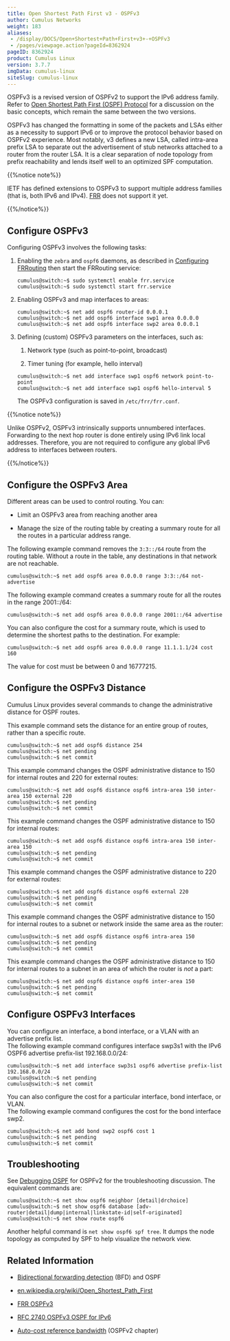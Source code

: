 ```yaml
---
title: Open Shortest Path First v3 - OSPFv3
author: Cumulus Networks
weight: 183
aliases:
 - /display/DOCS/Open+Shortest+Path+First+v3+-+OSPFv3
 - /pages/viewpage.action?pageId=8362924
pageID: 8362924
product: Cumulus Linux
version: 3.7.7
imgData: cumulus-linux
siteSlug: cumulus-linux
---
```

OSPFv3 is a revised version of OSPFv2 to support the IPv6 address
family. Refer to [Open Shortest Path First (OSPF)
Protocol](/version/cumulus-linux/Layer_3/Open_Shortest_Path_First_-_OSPF)
for a discussion on the basic concepts, which remain the same between
the two versions.

OSPFv3 has changed the formatting in some of the packets and LSAs either
as a necessity to support IPv6 or to improve the protocol behavior based
on OSPFv2 experience. Most notably, v3 defines a new LSA, called
intra-area prefix LSA to separate out the advertisement of stub networks
attached to a router from the router LSA. It is a clear separation of
node topology from prefix reachability and lends itself well to an
optimized SPF computation.

{{%notice note%}}

IETF has defined extensions to OSPFv3 to support multiple address
families (that is, both IPv6 and IPv4).
[FRR](/version/cumulus-linux/Layer_3/FRRouting_Overview/) does not
support it yet.

{{%/notice%}}

## <span>Configure OSPFv3</span>

Configuring OSPFv3 involves the following tasks:

1.  Enabling the `zebra` and `ospf6` daemons, as described in
    [Configuring
    FRRouting](/version/cumulus-linux/Layer_3/Configuring_FRRouting/)
    then start the FRRouting service:
    
        cumulus@switch:~$ sudo systemctl enable frr.service
        cumulus@switch:~$ sudo systemctl start frr.service

2.  Enabling OSPFv3 and map interfaces to areas:
    
        cumulus@switch:~$ net add ospf6 router-id 0.0.0.1
        cumulus@switch:~$ net add ospf6 interface swp1 area 0.0.0.0
        cumulus@switch:~$ net add ospf6 interface swp2 area 0.0.0.1

3.  Defining (custom) OSPFv3 parameters on the interfaces, such as:
    
    1.  Network type (such as point-to-point, broadcast)
    
    2.  Timer tuning (for example, hello interval)
    
    <!-- end list -->
    
        cumulus@switch:~$ net add interface swp1 ospf6 network point-to-point
        cumulus@switch:~$ net add interface swp1 ospf6 hello-interval 5
    
    The OSPFv3 configuration is saved in `/etc/frr/frr.conf`.

{{%notice note%}}

Unlike OSPFv2, OSPFv3 intrinsically supports unnumbered interfaces.
Forwarding to the next hop router is done entirely using IPv6 link local
addresses. Therefore, you are not required to configure any global IPv6
address to interfaces between routers.

{{%/notice%}}

## <span>Configure the OSPFv3 Area</span>

Different areas can be used to control routing. You can:

  - Limit an OSPFv3 area from reaching another area

  - Manage the size of the routing table by creating a summary route for
    all the routes in a particular address range.

The following example command removes the `3:3::/64` route from the
routing table. Without a route in the table, any destinations in that
network are not reachable.

    cumulus@switch:~$ net add ospf6 area 0.0.0.0 range 3:3::/64 not-advertise 

The following example command creates a summary route for all the routes
in the range 2001::/64:

    cumulus@switch:~$ net add ospf6 area 0.0.0.0 range 2001::/64 advertise

You can also configure the cost for a summary route, which is used to
determine the shortest paths to the destination. For example:

    cumulus@switch:~$ net add ospf6 area 0.0.0.0 range 11.1.1.1/24 cost 160

The value for cost must be between 0 and 16777215.

## <span>Configure the OSPFv3 Distance</span>

Cumulus Linux provides several commands to change the administrative
distance for OSPF routes.

This example command sets the distance for an entire group of routes,
rather than a specific route.

    cumulus@switch:~$ net add ospf6 distance 254
    cumulus@switch:~$ net pending
    cumulus@switch:~$ net commit

This example command changes the OSPF administrative distance to 150 for
internal routes and 220 for external routes:

    cumulus@switch:~$ net add ospf6 distance ospf6 intra-area 150 inter-area 150 external 220
    cumulus@switch:~$ net pending
    cumulus@switch:~$ net commit

This example command changes the OSPF administrative distance to 150 for
internal routes:

    cumulus@switch:~$ net add ospf6 distance ospf6 intra-area 150 inter-area 150
    cumulus@switch:~$ net pending
    cumulus@switch:~$ net commit

This example command changes the OSPF administrative distance to 220 for
external routes:

    cumulus@switch:~$ net add ospf6 distance ospf6 external 220
    cumulus@switch:~$ net pending
    cumulus@switch:~$ net commit

This example command changes the OSPF administrative distance to 150 for
internal routes to a subnet or network inside the same area as the
router:

    cumulus@switch:~$ net add ospf6 distance ospf6 intra-area 150
    cumulus@switch:~$ net pending
    cumulus@switch:~$ net commit

This example command changes the OSPF administrative distance to 150 for
internal routes to a subnet in an area of which the router is *not* a
part:

    cumulus@switch:~$ net add ospf6 distance ospf6 inter-area 150
    cumulus@switch:~$ net pending
    cumulus@switch:~$ net commit

## <span>Configure OSPFv3 Interfaces</span>

You can configure an interface, a bond interface, or a VLAN with an
advertise prefix list.  
The following example command configures interface swp3s1 with the IPv6
OSPF6 advertise prefix-list 192.168.0.0/24:

    cumulus@switch:~$ net add interface swp3s1 ospf6 advertise prefix-list 192.168.0.0/24
    cumulus@switch:~$ net pending
    cumulus@switch:~$ net commit

You can also configure the cost for a particular interface, bond
interface, or VLAN.  
The following example command configures the cost for the bond interface
swp2.

    cumulus@switch:~$ net add bond swp2 ospf6 cost 1
    cumulus@switch:~$ net pending
    cumulus@switch:~$ net commit

## <span>Troubleshooting</span>

See [Debugging
OSPF](Open_Shortest_Path_First_-_OSPF.html#src-8362922_OpenShortestPathFirst-OSPF-ospf_debug)
for OSPFv2 for the troubleshooting discussion. The equivalent commands
are:

    cumulus@switch:~$ net show ospf6 neighbor [detail|drchoice]
    cumulus@switch:~$ net show ospf6 database [adv-router|detail|dump|internal|linkstate-id|self-originated]
    cumulus@switch:~$ net show route ospf6

Another helpful command is `net show ospf6 spf tree`. It dumps the node
topology as computed by SPF to help visualize the network view.

## <span>Related Information</span>

  - [Bidirectional forwarding
    detection](/version/cumulus-linux/Layer_3/Bidirectional_Forwarding_Detection_-_BFD)
    (BFD) and OSPF

  - [en.wikipedia.org/wiki/Open\_Shortest\_Path\_First](http://en.wikipedia.org/wiki/Open_Shortest_Path_First)

  - [FRR OSPFv3](https://frrouting.org/user-guide/ospf6d.html)

  - [RFC 2740 OSPFv3 OSPF for IPv6](https://tools.ietf.org/html/rfc2740)

  - [Auto-cost reference
    bandwidth](Open_Shortest_Path_First_-_OSPF.html#src-8362922_OpenShortestPathFirst-OSPF-acrb)
    (OSPFv2 chapter)
